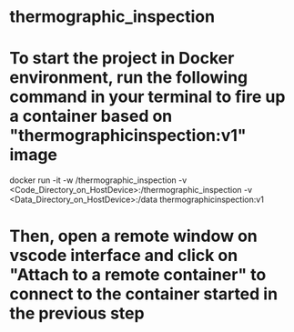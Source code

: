 # thermographic_inspection

# To start the project in Docker environment, run the following command in your terminal to fire up a container based on "thermographicinspection:v1" image

docker run -it -w /thermographic_inspection -v <Code_Directory_on_HostDevice>:/thermographic_inspection -v <Data_Directory_on_HostDevice>:/data thermographicinspection:v1

# Then, open a remote window on vscode interface and click on "Attach to a remote container" to connect to the container started in the previous step